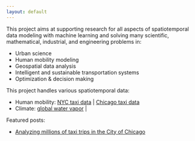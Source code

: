 ```yaml
---
layout: default
---
```

This project aims at supporting research for all aspects of spatiotemporal data modeling with machine learning and solving many scientific, mathematical, industrial, and engineering problems in:

- Urban science
- Human mobility modeling
- Geospatial data analysis
- Intelligent and sustainable transportation systems
- Optimization & decision making

This project handles various spatiotemporal data:

- Human mobility: [NYC taxi data](https://transdim.github.io/dataset/NYC-taxi/) | [Chicago taxi data](https://spatiotemporal-data.github.io/Chicago-mobility/taxi-data/)
- Climate: [global water vapor](https://spatiotemporal-data.github.io/climate/water-vapor/) | 

Featured posts:

- [Analyzing millions of taxi trips in the City of Chicago](https://spatiotemporal-data.github.io/Chicago-mobility/taxi-data/)

<br>

